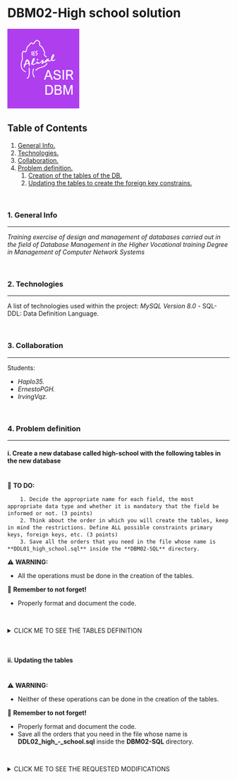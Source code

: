 # DBM02-High school solution

![Logo de Team](https://github.com/ana-polo/DBM02-high-school-sol/blob/main/DBM.gif "Team logo")

<a name="top"></a>

## Table of Contents

1. [General Info.](#general-info)
2. [Technologies.](#technologies)
3. [Collaboration.](#collaboration)
4. [Problem definition.](#problem-definition)
    1. [Creation of the tables of the DB.](#create)
    2. [Updating the tables to create the foreign key constrains.](#alter)

&nbsp;
<a name="general-info"></a>

### 1. General Info

***
*Training exercise of design and management of databases carried out in the field of Database Management in the Higher Vocational training Degree in Management of Computer Network Systems*

&nbsp;
<a name="technologies"></a>

### 2. Technologies

***
A list of technologies used within the project:
*MySQL Version 8.0*
    - SQL-DDL: Data Definition Language.

&nbsp;
<a name="collaboration"></a>

### 3. Collaboration

***
Students:

- *Haplo35.*
- *ErnestoPGH.*
- *IrvingVqz.*

&nbsp;
<a name="problem-definition"></a>

### 4. Problem definition

***
<a name="create"></a>

#### i. Create a new database called high-school with the following tables in the new database

#

📝 **TO DO:**

        1. Decide the appropriate name for each field, the most appropriate data type and whether it is mandatory that the field be informed or not. (3 points) 
        2. Think about the order in which you will create the tables, keep in mind the restrictions. Define ALL possible constraints primary keys, foreign keys, etc. (3 points)
        3. Save all the orders that you need in the file whose name is **DDL01_high_school.sql** inside the **DBM02-SQL** directory.

⚠️ **WARNING:**

- All the operations must be done in the creation of the tables.

👀 **Remember to not forget!**

- Properly format and document the code.

&nbsp;
<details>
    <summary>CLICK ME TO SEE THE TABLES DEFINITION</summary>

<br />
 
*STUDENT*
 
        - The student's academic record number, which in addition to being unique and identifying the student, is composed of 4 letters and 3 digits.        
        - The group to which the student belongs.        
        - The student's NIF.        
        - Name.
        - Surname.
        - Date of birth. Please note that no student under the age of 16 can be enrolled.
        - Address.
        - The student's phone number (assume it only has one number) Will not be prefixed +34.
        - Gender, which will be F for women and M for men. Use a constraint to define the set of values that this field can take.

*TEACHER*
 
        - The official number: Uniquely identifies each one and is formed with 4 digits and 3 letters.
        - The teacher's name.
        - The teacher's last name.
        - The teacher's address.
        - The teacher's phone (assume you only have one number). Does not have the prefix +34.
        - Field that specifies whether the teacher is interim or not. The vast majority are interim.
        - Maximum number of courses that a teacher can teach.

*COURSE*
 
        - Field that identifies the course, consists of 4 letters.
        - Course description.
        - Hours of duration.
        - Course price.

*GROUP*
 
        - Field that identifies the group, consists of 4 uppercase letters, a number and a low-ercase letter.
        - Description of the group
        - Course
        - Teacher
        - Shift, it can be morning or afternoon. Do not use a constraint to define the set of val-ues that this field can take.
        - Start date.
        - End date.
        - Start time.
        - End time
 
<br />
 
**REMARKS**

- Two groups of the same course cannot coincide in the same shift.
- No course has a higher price of more than € 500 or more than 2000 hours.
- Each student can only be enrolled in one group.
- There may be single-day courses.
- No teacher can teach more than 3 courses.

</details>

&nbsp;
&nbsp;
<a name="alter"></a>

#### ii. Updating the tables

#

⚠️ **WARNING:**

- Neither of these operations can be done in the creation of the tables.

👀 **Remember to not forget!**

- Properly format and document the code.    
- Save all the orders that you need in the file whose name is **DDL02_high_-_school.sql** inside the **DBM02-SQL** directory.

&nbsp;

<details>
    <summary>CLICK ME TO SEE THE REQUESTED MODIFICATIONS</summary>
      
<br />
 
        1. Delete the primary key from the teacher's table. What do you have to do?
        2. Create a primary key in teachers that is formed by the first name and the surname.
        3. Add a field behind the price column in the courses' table, indicating the last year in which it was taught. It does not have to be informed.
        4. Change the data type of the student's name by adding 5 characters.
        5. Delete a foreign key from one of the tables and recreate it.
        6. Delete a CHECK from a table and recreate it.
        7. Rename the group's table by class.
        8. Deletes the teacher's table.

        -(0.5 point each)- 
</details>
